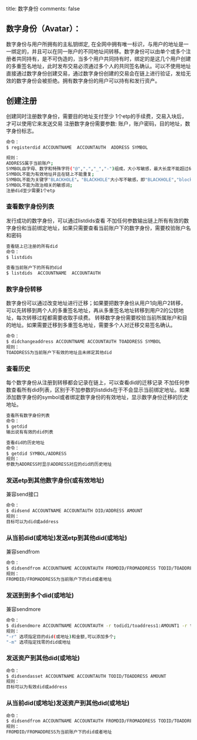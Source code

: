 title: 数字身份
comments: false

## 数字身份（Avatar）：

数字身份与用户所拥有的主私钥绑定, 在全网中拥有唯一标识，与用户的地址是一一绑定的，并且可以在同一账户的不同地址间转移。数字身份可以由单个或多个注册者共同持有，是不可伪造的，当多个用户共同持有时，绑定的是这几个用户创建的多重签名地址，此时发布交易必须通过多个人的共同签名确认。可以不使用地址直接通过数字身份创建交易，通过数字身份创建的交易会在链上进行验证，发给无效的数字身份会被拒绝。拥有数字身份的用户可以持有和发行资产。



## 创建注册
创建同时注册数字身份，需要目的地址支付至少 1个etp的手续费，交易入块后，才可以使用它来发送交易
注册数字身份需要参数: 账户，账户密码，目的地址，数字身份标志。
```bash
命令：
$ registerdid ACCOUNTNAME  ACCOUNTAUTH  ADDRESS SYMBOL

规则：
ADDRESS属于当前账户;
SYMBOL由字母、数字和特殊字符("@",".","_","-")组成，大小写敏感，最大长度不能超过64;
SYMBOL不能为有效地址并且在链上不能重复;
SYMBOL不能为关键字"BLACKHOLE"。"BLACKHOLE"大小写不敏感，即"BLACKHOLE","blockhole","BlockHole"等形式都是无效的SYMBOL;
SYMBOL不能为政治相关的敏感词;
注册did至少需要1个etp
```

### 查看数字身份列表
发行成功的数字身份，可以通过listdids查看
不加任何参数输出链上所有有效的数字身份和当前绑定地址，如果只需要查看当前账户下的数字身份，需要校验账户名和密码
```bash
查看链上已注册的所有did
命令：
$ listdids 

查看当前账户下的所有的did
$ listdids  ACCOUNTNAME  ACCOUNTAUTH
```


### 数字身份转移
数字身份可以通过改变地址进行迁移；如果要把数字身份从用户1向用户2转移，可以先转移到两个人的多重签名地址，再从多重签名地址转移到用户2的公钥地址，每次转移过程都需要收取手续费。
转移数字身份需要校验当前所属账户和目的地址。如果需要迁移到多重签名地址，需要多个人对迁移交易签名确认。
 ```bash
命令：   
$ didchangeaddress ACCOUNTNAME ACCOUNTAUTH TOADDRESS SYMBOL
规则：
TOADDRESS为当前账户下有效的地址且未绑定其他did
 ```

### 查看历史
每个数字身份从注册到转移都会记录在链上，可以查看did的迁移记录
不加任何参数查看所有did列表，区别于不加参数的listdids在于不会显示当前绑定地址。如果添加数字身份的symbol或者绑定数字身份的有效地址，显示数字身份迁移的历史地址。
 ```bash
查看所有数字身份列表
命令：   
$ getdid 
输出说有有效的did列表

查看did的历史地址
命令：   
$ getdid SYMBOL/ADDRESS
规则：
参数为ADDRESS时显示ADDRESS对应的did的历史地址
 ```

### 发送etp到其他数字身份(或有效地址)
兼容send接口
 ```bash
命令：
$ didsend ACCOUNTNAME ACCOUNTAUTH DID/ADDRESS AMOUNT
规则：
目标可以为did或address
 ```

### 从当前did(或地址)发送etp到其他did(或地址)
兼容sendfrom
 ```bash
命令： 
$ didsendfrom ACCOUNTNAME ACCOUNTAUTH FROMDID/FROMADDRESS TODID/TOADDRESS AMOUNT
规则：
FROMDID/FROMADDRESS为当前账户下的did或者地址
 ```

### 发送到到多个did(或地址)
兼容sendmore
 ```bash
命令： 
$ didsendmore ACCOUNTNAME ACCOUNTAUTH -r todid1/toaddress1:AMOUNT1 -r todid2/toaddress2 -m did3/toaddress3
规则：
"-r" 选项指定目的did(或地址)和金额,可以添加多个;
"-m" 选项指定找零的did或地址
```

### 发送资产到其他did(或地址)

 ```bash
命令： 
$ didsendasset ACCOUNTNAME ACCOUNTAUTH TODID/TOADDRESS AMOUNT
规则：
目标可以为有效did或address
```
### 从当前did(或地址)发送资产到其他did(或地址)

 ```bash
命令： 
$ didsendfrom ACCOUNTNAME ACCOUNTAUTH FROMDID/FROMADDRESS TODID/TOADDRESS AMOUNT
规则：
FROMDID/FROMADDRESS为当前账户下的did或者地址
```

